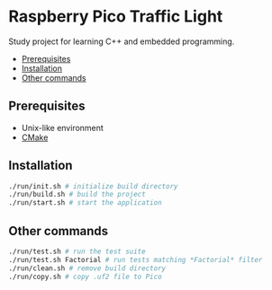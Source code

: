 # Raspberry Pico Traffic Light

Study project for learning C++ and embedded programming.

- [Prerequisites](#preqrequisites)
- [Installation](#installation)
- [Other commands](#other-commands)

## Prerequisites

- Unix-like environment
- [CMake](https://cmake.org/)

## Installation

```.sh
./run/init.sh # initialize build directory
./run/build.sh # build the project
./run/start.sh # start the application
```

## Other commands

```.sh
./run/test.sh # run the test suite
./run/test.sh Factorial # run tests matching *Factorial* filter
./run/clean.sh # remove build directory
./run/copy.sh # copy .uf2 file to Pico
```
